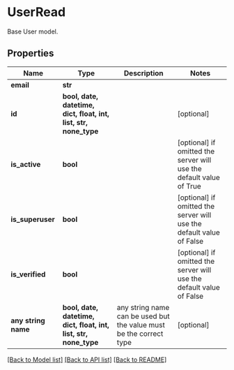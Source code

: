 # UserRead

Base User model.

## Properties
Name | Type | Description | Notes
------------ | ------------- | ------------- | -------------
**email** | **str** |  |
**id** | **bool, date, datetime, dict, float, int, list, str, none_type** |  | [optional]
**is_active** | **bool** |  | [optional]  if omitted the server will use the default value of True
**is_superuser** | **bool** |  | [optional]  if omitted the server will use the default value of False
**is_verified** | **bool** |  | [optional]  if omitted the server will use the default value of False
**any string name** | **bool, date, datetime, dict, float, int, list, str, none_type** | any string name can be used but the value must be the correct type | [optional]

[[Back to Model list]](../README.md#documentation-for-models) [[Back to API list]](../README.md#documentation-for-api-endpoints) [[Back to README]](../README.md)
